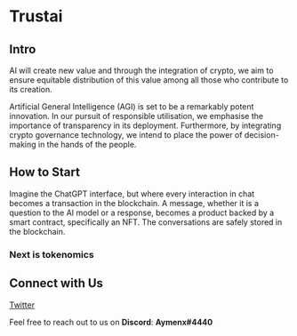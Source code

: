 # Trustai

## Intro

AI will create new value and through the integration of crypto, we aim to ensure equitable distribution of this value among all those who contribute to its creation.

Artificial General Intelligence (AGI) is set to be a remarkably potent innovation. In our pursuit of responsible utilisation, we emphasise the importance of transparency in its deployment. Furthermore, by integrating crypto governance technology, we intend to place the power of decision-making in the hands of the people.

## How to Start

Imagine the ChatGPT interface, but where every interaction in chat becomes a transaction in the blockchain. A message, whether it is a question to the AI model or a response, becomes a product backed by a smart contract, specifically an NFT. The conversations are safely stored in the blockchain.

### Next is tokenomics



## Connect with Us

[Twitter](https://twitter.com/aymenx_ai)

Feel free to reach out to us on **Discord**: **Aymenx#4440**
